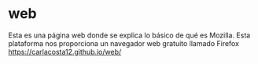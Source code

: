 # web
Esta es una página web donde se explica lo básico de qué es Mozilla. Esta plataforma  nos proporciona un navegador web gratuito llamado Firefox
https://carlacosta12.github.io/web/
